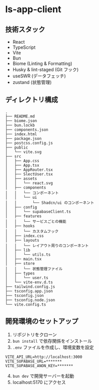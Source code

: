 # ls-app-client

## 技術スタック
- React
- TypeScript
- Vite
- Bun
- Biome (Linting & Formatting)
- Husky & lint-staged (Git フック)
- useSWR (データフェッチ)
- zustand (状態管理)

## ディレクトリ構成
```
.
├── README.md
├── biome.json
├── bun.lockb
├── components.json
├── index.html
├── package.json
├── postcss.config.js
├── public
│   └── vite.svg
├── src
│   ├── App.css
│   ├── App.tsx
│   ├── AppRouter.tsx
│   ├── SlectUser.tsx
│   ├── assets
│   │   └── react.svg
│   ├── components
│   │   └── コンポーネント
│   │   └── ui
│   │       └── Shadcn/ui のコンポーネント
│   ├── config
│   │   └── supabaseClient.ts
│   ├── features
│   │   └── サービスごとの機能
│   ├── hooks
│   │   └── カスタムフック
│   ├── index.css
│   ├── layouts
│   │   └── レイアウト周りのコンポーネント
│   ├── lib
│   │   └── utils.ts
│   ├── main.tsx
│   ├── store
│   │   └── 状態管理ファイル
│   ├── types
│   │   └── user.ts
│   └── vite-env.d.ts
├── tailwind.config.js
├── tsconfig.app.json
├── tsconfig.json
├── tsconfig.node.json
└── vite.config.ts
```

## 開発環境のセットアップ
1. リポジトリをクローン
2. `bun install` で依存関係をインストール
3. `.env` ファイルを作成し、環境変数を設定
  ```env
  VITE_API_URL=http://localhost:3000
  VITE_SUPABASE_URL=*******
  VITE_SUPABASE_ANON_KEY=*******
  ```
4. `bun dev` で開発サーバーを起動
5. localhost:5170 にアクセス
